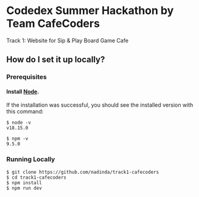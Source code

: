 # Codedex Summer Hackathon by Team CafeCoders

Track 1: Website for Sip & Play Board Game Cafe

## How do I set it up locally?

### Prerequisites

#### Install [Node](https://nodejs.org/en/).

If the installation was successful, you should see the installed version with this command:

    $ node -v
    v18.15.0

    $ npm -v
    9.5.0

### Running Locally

    $ git clone https://github.com/nadinda/track1-cafecoders
    $ cd track1-cafecoders
    $ npm install
    $ npm run dev
